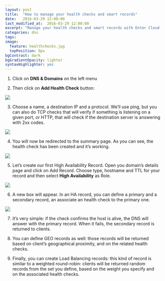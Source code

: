 ```yaml
---
layout: post
title:  "How to manage your health checks and smart records"
date:   2016-03-29 12:00:00
last_modified_at:  2016-03-29 12:00:00
excerpt: "Manage your health checks and smart records with Enter Cloud Suite."
categories: dns
tags:
image:
  feature: healthchecks.jpg
  topPosition: 0px
bgContrast: dark
bgGradientOpacity: lighter
syntaxHighlighter: yes
---
```

1. Click on **DNS & Domains** on the left menu

2. Then click on **Add Health Check** button:
<img class="responsive-guide-img" src="{{ site.baseurl_posts_img }}ecs-dns-healthchecks-02.png">

3. Choose a name, a destination IP and a protocol. We’ll use ping, but you can also do TCP checks that will verify if something is listening on a given port, or HTTP, that will check if the destination server is answering with 2xx codes.
<img class="responsive-guide-img" src="{{ site.baseurl_posts_img }}ecs-dns-healthchecks-03.png">

4. You will now be redirected to the summary page. As you can see, the health check has been created and it’s working.
<img class="responsive-guide-img" src="{{ site.baseurl_posts_img }}ecs-dns-healthchecks-04.png">

5. Let’s create our first High Availability Record. Open you domain’s details page and click on Add Record. Choose type, hostname and TTL for your record and then select **High Availability** as Role.
<img class="responsive-guide-img" src="{{ site.baseurl_posts_img }}ecs-dns-healthchecks-05.png">

6. A new box will appear. In an HA record, you can define a primary and a secondary record, an associate an health check to the primary one.
<img class="responsive-guide-img" src="{{ site.baseurl_posts_img }}ecs-dns-healthchecks-06.png">

7. It’s very simple: if the check confirms the host is alive, the DNS will answer with the primary record. When it fails, the secondary record is returned to clients.

8. You can define GEO records as well: those records will be returned based on client’s geographical proximity, and on the related health checks.

9. Finally, you can create Load Balancing records: this kind of record is similar to a weighted round-robin: clients will be returned random records from the set you define, based on the weight you specify and on the associated health checks.
